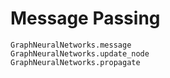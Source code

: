 # Message Passing

```@docs
GraphNeuralNetworks.message
GraphNeuralNetworks.update_node
GraphNeuralNetworks.propagate
```
